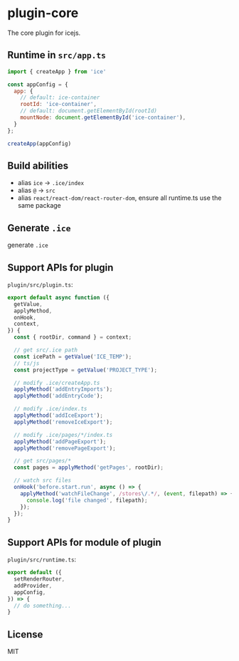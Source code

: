 # plugin-core

The core plugin for icejs.

## Runtime in `src/app.ts`

```js
import { createApp } from 'ice'

const appConfig = {
  app: {
    // default: ice-container
    rootId: 'ice-container',
    // default: document.getElementById(rootId)
    mountNode: document.getElementById('ice-container'),
  }
};

createApp(appConfig)
```

## Build abilities

- alias `ice` -> `.ice/index`
- alias `@` -> `src`
- alias `react/react-dom/react-router-dom`, ensure all runtime.ts use the same package

## Generate `.ice`

generate `.ice`

## Support APIs for plugin

`plugin/src/plugin.ts`:

```js
export default async function ({
  getValue,
  applyMethod,
  onHook,
  context,
}) {
  const { rootDir, command } = context;

  // get src/.ice path
  const icePath = getValue('ICE_TEMP');
  // ts/js
  const projectType = getValue('PROJECT_TYPE');

  // modify .ice/createApp.ts
  applyMethod('addEntryImports');
  applyMethod('addEntryCode');

  // modify .ice/index.ts
  applyMethod('addIceExport');
  applyMethod('removeIceExport');

  // modify .ice/pages/*/index.ts
  applyMethod('addPageExport');
  applyMethod('removePageExport');

  // get src/pages/*
  const pages = applyMethod('getPages', rootDir);

  // watch src files
  onHook('before.start.run', async () => {
    applyMethod('watchFileChange', /stores\/.*/, (event, filepath) => {
      console.log('file changed', filepath);
    });
  });
}
```

## Support APIs for module of plugin

`plugin/src/runtime.ts`:

```js
export default ({
  setRenderRouter,
  addProvider,
  appConfig,
}) => {
  // do something...
}
```

## License

MIT
